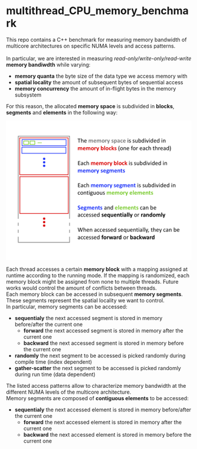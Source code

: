 # multithread_CPU_memory_benchmark

This repo contains a C++ benchmark for measuring memory bandwidth of multicore architectures on specific NUMA levels and access patterns.<br><br>
In particular, we are interested in measuring _read-only/write-only/read-write_ __memory bandiwdth__ while varying:<br>
* __memory quanta__ the byte size of the data type we access memory with
* __spatial locality__ the amount of subsequent bytes of sequential access
* __memory concurrency__ the amount of in-flight bytes in the memory subsystem<br>

For this reason, the allocated __memory space__ is subdivided in __blocks__, __segments__ and __elements__ in the following way:<br>

![alt text](https://github.com/marcosiracusa93/multithread_CPU_memory_benchmark/blob/master/CPU_benchmark_memory_layout.png)

Each thread accesses a certain __memory block__ with a mapping assigned at runtime according to the running mode. 
If the mapping is randomized, each memory block might be assigned from none to multiple threads. 
Future works would control the amount of conflicts between threads.<br>
Each memory block can be accessed in subsequent __memory segments__. 
These segments represent the spatial locality we want to control.<br>
In particular, memory segments can be accessed:
* __sequentialy__ the next accessed segment is stored in memory before/after the current one
  * __forward__ the next accessed segment is stored in memory after the current one
  * __backward__ the next accessed segment is stored in memory before the current one
* __randomly__ the next segment to be accessed is picked randomly during compile time (index dependent)
* __gather-scatter__ the next segment to be accessed is picked randomly during run time (data dependent)<br>

The listed access patterns allow to characterize memory bandwidth at the different NUMA levels of the multicore architecture.<br>
Memory segments are composed of __contiguous elements__ to be accessed:
* __sequentialy__ the next accessed element is stored in memory before/after the current one
  * __forward__ the next accessed element is stored in memory after the current one
  * __backward__ the next accessed element is stored in memory before the current one
